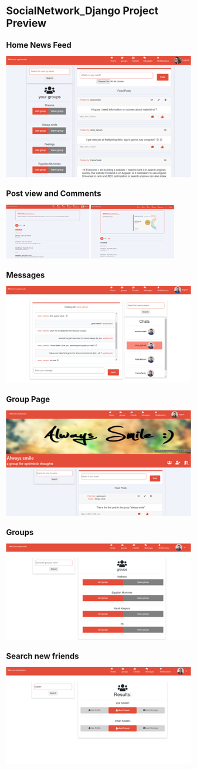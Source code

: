 # SocialNetwork_Django Project Preview

## Home News Feed
![](preview/homeFeed.PNG)

## Post view and Comments
<p float="left">
  <img src="preview/comments.PNG" width="45%" />
  <img src="preview/postWithImage.PNG" width="45%" /> 
</p>

## Messages
![](preview/messages.PNG)

## Group Page
![](preview/groupPage.PNG)

## Groups
![](preview/groups.PNG)

## Search new friends
![](preview/searchUsers.PNG)
